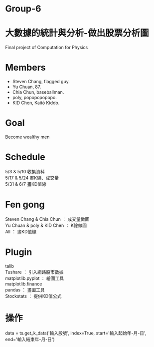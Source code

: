 # Group-6
# 大數據的統計與分析-做出股票分析圖
Final project of Computation for Physics
# Members
* Steven Chang, flagged guy.<br />
* Yu Chuan, 87.<br />
* Chia Chun, baseballman.<br />
* poly, popopopopopo.<br />
* KID Chen, Kaitō Kiddo.<br />
# Goal
Become wealthy men
# Schedule
5/3 & 5/10 收集資料<br />
5/17 & 5/24 畫K線、成交量<br />
5/31 & 6/7 畫KD值線<br />
# Fen gong
Steven Chang & Chia Chun ： 成交量做圖<br />
Yu Chuan & poly & KID Chen ： K線做圖<br />
All ： 畫KD值線
# Plugin
talib<br />
Tushare ： 引入網路股市數據<br />
matplotlib.pyplot ： 繪圖工具<br />
matplotlib.finance<br />
pandas ： 畫圖工具<br />
Stockstats ： 提供KD值公式<br />
# 操作
data = ts.get_k_data('輸入股號', index=True, start='輸入起始年-月-日', end='輸入結束年-月-日')
